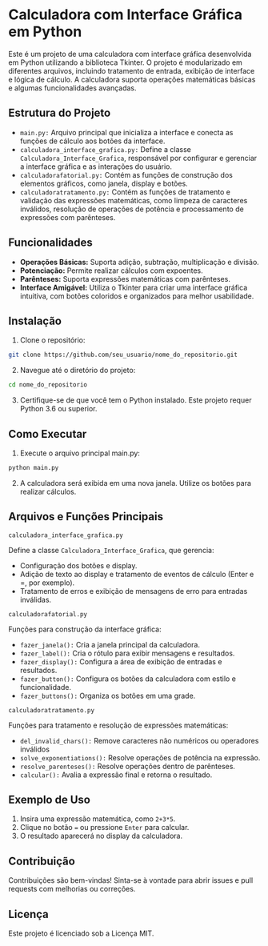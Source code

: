# Calculadora com Interface Gráfica em Python

Este é um projeto de uma calculadora com interface gráfica desenvolvida em Python utilizando a biblioteca Tkinter. O projeto é modularizado em diferentes arquivos, incluindo tratamento de entrada, exibição de interface e lógica de cálculo. A calculadora suporta operações matemáticas básicas e algumas funcionalidades avançadas.

## Estrutura do Projeto

- `main.py:` Arquivo principal que inicializa a interface e conecta as funções de cálculo aos botões da interface.
- `calculadora_interface_grafica.py:` Define a classe `Calculadora_Interface_Grafica`, responsável por configurar e gerenciar a interface gráfica e as interações do usuário.
- `calculadorafatorial.py:` Contém as funções de construção dos elementos gráficos, como janela, display e botões.
- `calculadoratratamento.py:` Contém as funções de tratamento e validação das expressões matemáticas, como limpeza de caracteres inválidos, resolução de operações de potência e processamento de expressões com parênteses.

## Funcionalidades

- **Operações Básicas:** Suporta adição, subtração, multiplicação e divisão.
- **Potenciação:** Permite realizar cálculos com expoentes.
- **Parênteses:** Suporta expressões matemáticas com parênteses.
- **Interface Amigável:** Utiliza o Tkinter para criar uma interface gráfica intuitiva, com botões coloridos e organizados para melhor usabilidade.

## Instalação

1. Clone o repositório:

```bash
git clone https://github.com/seu_usuario/nome_do_repositorio.git
```

2. Navegue até o diretório do projeto:

```bash
cd nome_do_repositorio
```
3. Certifique-se de que você tem o Python instalado. Este projeto requer Python 3.6 ou superior.

## Como Executar

1. Execute o arquivo principal main.py:

```bash
python main.py
```

2. A calculadora será exibida em uma nova janela. Utilize os botões para realizar cálculos.

## Arquivos e Funções Principais

`calculadora_interface_grafica.py`

Define a classe `Calculadora_Interface_Grafica`, que gerencia:

- Configuração dos botões e display.
- Adição de texto ao display e tratamento de eventos de cálculo (Enter e =, por exemplo).
- Tratamento de erros e exibição de mensagens de erro para entradas inválidas.

`calculadorafatorial.py`
 
Funções para construção da interface gráfica:

- `fazer_janela():` Cria a janela principal da calculadora.
- `fazer_label():` Cria o rótulo para exibir mensagens e resultados.
- `fazer_display():` Configura a área de exibição de entradas e resultados.
- `fazer_button():` Configura os botões da calculadora com estilo e funcionalidade.
- `fazer_buttons():` Organiza os botões em uma grade.

`calculadoratratamento.py`

Funções para tratamento e resolução de expressões matemáticas:
- `del_invalid_chars():` Remove caracteres não numéricos ou operadores inválidos
- `solve_exponentiations():` Resolve operações de potência na expressão.
- `resolve_parenteses():` Resolve operações dentro de parênteses.
- `calcular():` Avalia a expressão final e retorna o resultado.

## Exemplo de Uso

1. Insira uma expressão matemática, como `2+3*5`.
2. Clique no botão `=` ou pressione `Enter` para calcular.
3. O resultado aparecerá no display da calculadora.

## Contribuição

Contribuições são bem-vindas! Sinta-se à vontade para abrir issues e pull requests com melhorias ou correções.

## Licença

Este projeto é licenciado sob a Licença MIT.